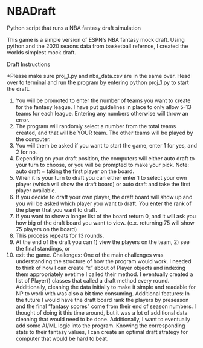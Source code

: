 # NBADraft
Python script that runs a NBA fantasy draft simulation

This game is a simple version of ESPN’s NBA fantasy mock draft. Using python and the 2020 seaons data from basketball refernce, I created the worlds simplest mock draft. 

Draft Instructions

*Please make sure proj_1.py and nba_data.csv are in the same over. Head over to terminal and run the program by entering python proj_1.py to start the draft.
1) You will be promoted to enter the number of teams you want to create for the fantasy league. I have put guidelines in place to only allow 5-13 teams for each league. Entering any numbers otherwise will throw an error.
2) The program will randomly select a number from the total teams created, and that will be YOUR team. The other teams will be played by the computer.
3) You will them be asked if you want to start the game, enter 1 for yes, and 2 for no.
4) Depending on your draft position, the computers will either auto draft to your turn to
choose, or you will be prompted to make your pick. Note: auto draft = taking the first player
on the board.
5) When it is your turn to draft you can either enter 1 to select your own player (which will
show the draft board) or auto draft and take the first player available.
6) If you decide to draft your own player, the draft board will show up and you will be asked
which player you want to draft. You enter the rank of the player that you want to draft.
7) If you want to show a longer list of the board return 0, and it will ask you how big of the draft
board you want to view. (e.x. returning 75 will show 75 players on the board)
8) This process repeats for 13 rounds.
9) At the end of the draft you can 1) view the players on the team, 2) see the final standings, or
3) exit the game.
Challenges: One of the main challenges was understanding the structure of how the program would work. I needed to think of how I can create “x” about of Player objects and indexing them appropriately evetime I called their method. I eventually created a list of Player() classes that called a draft method every round. Additionally, cleaning the data initially to make it simple and readable for NP to work with was also a bit time consuming.
Additional features: In the future I would have the draft board rank the players by preseason and the final “fantasy scores” come from their end of season numbers. I thought of doing it this time around, but it was a lot of additional data cleaning that would need to be done. Additionally, I want to eventually add some AI/ML logic into the program. Knowing the corresponding stats to their fantasy values, I can create an optimal draft strategy for computer that would be hard to beat.
   
